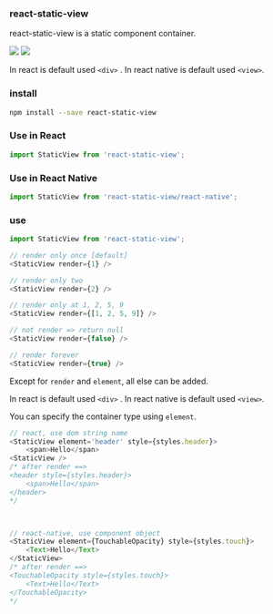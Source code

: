 
### react-static-view
react-static-view is a static component container.

<a href="https://www.npmjs.com/package/react-static-view"><img src="https://img.shields.io/npm/v/react-static-view.svg?style=flat-square"></a>
<a href="https://www.npmjs.com/package/react-static-view"><img src="https://img.shields.io/npm/dm/react-static-view.svg?style=flat-square"></a>

In react is default used `<div>` .
In react native is default used `<view>`.

### install

```bash
npm install --save react-static-view
```

### Use in React

```js
import StaticView from 'react-static-view';
```

### Use in React Native

```js
import StaticView from 'react-static-view/react-native';
```

### use

```js
import StaticView from 'react-static-view';

// render only once [default]
<StaticView render={1} />

// render only two
<StaticView render={2} />

// render only at 1, 2, 5, 9
<StaticView render={[1, 2, 5, 9]} />

// not render => return null
<StaticView render={false} />

// render forever
<StaticView render={true} />
```

Except for `render` and `element`, all else can be added.

In react is default used `<div>` .
In react native is default used `<view>`.

You can specify the container type using `element`.

```js
// react, use dom string name
<StaticView element='header' style={styles.header}>
    <span>Hello</span>
<StaticView />
/* after render ==>
<header style={styles.header}>
    <span>Hello</span>
</header>
*/



// react-native, use component object
<StaticView element={TouchableOpacity} style={styles.touch}>
    <Text>Hello</Text>
</StaticView>
/* after render ==>
<TouchableOpacity style={styles.touch}>
    <Text>Hello</Text>
</TouchableOpacity>
*/
```


